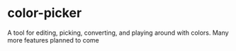 # color-picker
A tool for editing, picking, converting, and playing around with colors. Many more features planned to come